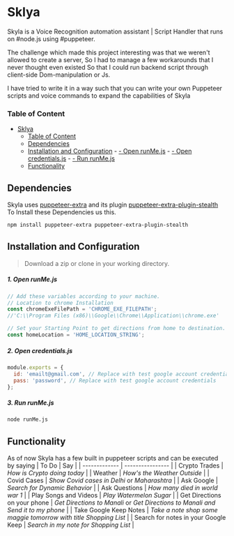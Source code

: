 # Sklya

Skyla is a Voice Recognition automation assistant | Script Handler that runs on #node.js using #puppeteer.

The challenge which made this project interesting was that we weren't allowed to create a server, So I had to manage a few workarounds that I never thought even existed So that I could run backend script through client-side Dom-manipulation or Js.

I have tried to write it in a way such that you can write your own Puppeteer scripts and voice commands to expand the capabilities of Skyla

### Table of Content
- [Sklya](#sklya)
    - [Table of Content](#table-of-content)
  - [Dependencies](#dependencies)
  - [Installation and Configuration](#installation-and-configuration)
        - [ - Open runMe.js](#1-open-runmejs)
        - [ - Open credentials.js](#2-open-credentialsjs)
        - [ - Run runMe.js](#3-run-runmejs)
  - [Functionality](#functionality)
## Dependencies

Skyla uses [puppeteer-extra](https://github.com/berstend/puppeteer-extra) and its plugin [puppeteer-extra-plugin-stealth](https://github.com/berstend/puppeteer-extra/tree/master/packages/puppeteer-extra-plugin-stealth)
To Install these Dependencies us this.

```bash
npm install puppeteer-extra puppeteer-extra-plugin-stealth
```

## Installation and Configuration

> Download a zip or clone in your working directory.

##### 1. Open runMe.js

```javascript
// Add these variables according to your machine.
// Location to chrome Installation
const chromeExeFilePath = 'CHROME_EXE_FILEPATH';
//'C:\\Program Files (x86)\\Google\\Chrome\\Application\\chrome.exe'

// Set your Starting Point to get directions from home to destination.
const homeLocation = 'HOME_LOCATION_STRING';
```

##### 2. Open credentials.js

```javascript
module.exports = {
  id: 'emailt@gmail.com', // Replace with test google account credentials
  pass: 'password', // Replace with test google account credentials
};
```

##### 3. Run runMe.js

```bash
node runMe.js
```

## Functionality

As of now Skyla has a few built in puppeteer scripts and can be executed by saying
| To Do | Say |
| ------------- | ---------------- |
| Crypto Trades | _How is Crypto doing today_ |
| Weather | _How's the Weather Outside_ |
| Covid Cases | _Show Covid cases in Delhi_ or _Maharashtra_ |
| Ask Google | _Search for Dynamic Behavior_ |
| Ask Questions | _How many died in world war 1_ |
| Play Songs and Videos | _Play Watermelon Sugar_ |
| Get Directions on your phone | _Get Directions to Manali_ or _Get Directions to Manali and Send it to my phone_ |
| Take Google Keep Notes | _Take a note shop some maggie tomorrow with title Shopping List_ |
| Search for notes in your Google Keep | _Search in my note for Shopping List_ |
